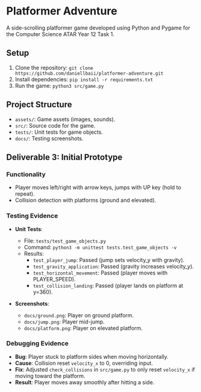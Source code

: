 # Platformer Adventure
A side-scrolling platformer game developed using Python and Pygame for the Computer Science ATAR Year 12 Task 1.

## Setup
1. Clone the repository: `git clone https://github.com/daniellbaii/platformer-adventure.git`
2. Install dependencies: `pip install -r requirements.txt`
3. Run the game: `python3 src/game.py`

## Project Structure
- `assets/`: Game assets (images, sounds).
- `src/`: Source code for the game.
- `tests/`: Unit tests for game objects.
- `docs/`: Testing screenshots.

## Deliverable 3: Initial Prototype
### Functionality
- Player moves left/right with arrow keys, jumps with UP key (hold to repeat).
- Collision detection with platforms (ground and elevated).

### Testing Evidence
- **Unit Tests**:
  - File: `tests/test_game_objects.py`
  - Command: `python3 -m unittest tests.test_game_objects -v`
  - Results:
    - `test_player_jump`: Passed (jump sets velocity_y with gravity).
    - `test_gravity_application`: Passed (gravity increases velocity_y).
    - `test_horizontal_movement`: Passed (player moves with PLAYER_SPEED).
    - `test_collision_landing`: Passed (player lands on platform at y=360).

- **Screenshots**:
  - `docs/ground.png`: Player on ground platform.
  - `docs/jump.png`: Player mid-jump.
  - `docs/platform.png`: Player on elevated platform.

### Debugging Evidence
- **Bug**: Player stuck to platform sides when moving horizontally.
- **Cause**: Collision reset `velocity_x` to 0, overriding input.
- **Fix**: Adjusted `check_collisions` in `src/game.py` to only reset `velocity_x` if moving toward the platform.
- **Result**: Player moves away smoothly after hitting a side.
